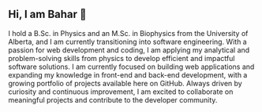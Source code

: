## Hi, I am Bahar 👋
I hold a B.Sc. in Physics and an M.Sc. in Biophysics from the University of Alberta, and I am currently transitioning into software engineering. With a passion for web development and coding, I am applying my analytical and problem-solving skills from physics to develop efficient and impactful software solutions.
I am currently focused on building web applications and expanding my knowledge in front-end and back-end development, with a growing portfolio of projects available here on GitHub. Always driven by curiosity and continuous improvement, I am excited to collaborate on meaningful projects and contribute to the developer community.
<!--
**b-like-bahar/b-like-bahar** is a ✨ _special_ ✨ repository because its `README.md` (this file) appears on your GitHub profile.

Here are some ideas to get you started:

- 🔭 I’m currently working on ...
- 🌱 I’m currently learning ...
- 👯 I’m looking to collaborate on ...
- 🤔 I’m looking for help with ...
- 💬 Ask me about ...
- 📫 How to reach me: ...
- 😄 Pronouns: ...
- ⚡ Fun fact: ...
-->
